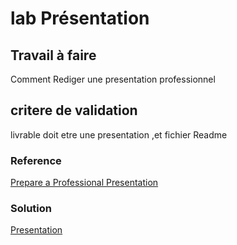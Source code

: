 # lab Présentation 
## Travail à faire
Comment Rediger une presentation professionnel

## critere de validation 

livrable doit etre une presentation ,et fichier Readme 

### Reference

[Prepare a Professional Presentation](https://www.wikihow.com/Prepare-a-Professional-Presentation) 

### Solution

[Presentation](https://docs.google.com/presentation/d/1mGpnROOk8XR3ClghN48KQ0lCaLll89N4UB7d4rPKYc4/edit?usp=sharing)
